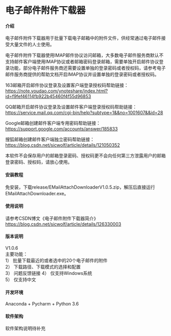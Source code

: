 # 电子邮件附件下载器

#### 介绍

电子邮件附件下载器用于批量下载电子邮箱中的附件文件，供经常通过电子邮件接受大量文件的人士使用。  

电子邮件附件下载器使用IMAP邮件协议访问邮箱，大多数电子邮件服务商默认不支持邮件客户端使用IMAP协议或者邮箱密码登录邮箱，需要单独开启邮件协议登录功能，部分电子邮件服务商还需要设置单独的登录密码或者授权码，请参考电子邮件服务商提供的帮助文档开启IMAP协议并设置单独的登录密码或者授权码。  

163邮箱开启邮件协议登录及设置客户端登录授权码帮助链接：  
https://note.youdao.com/ynoteshare/index.html?id=f9fef46114fb922b45460f4f55d96853  

QQ邮箱开启邮件协议登录及设置邮件客户端登录授权码帮助链接：  
https://service.mail.qq.com/cgi-bin/help?subtype=1&&no=1001607&&id=28  

Google邮箱创建邮件客户端专用密码帮助链接：  
https://support.google.com/accounts/answer/185833  

搜狐邮箱创建邮件客户端独立密码帮助链接：  
https://blog.csdn.net/sicwolf/article/details/121050352  

本软件不会保存用户的邮箱登录密码、授权码更不会向任何第三方泄露用户的邮箱登录密码、授权码，请放心使用。  

#### 安装教程

免安装，下载release/EMailAttachDownloaderV1.0.5.zip，解压后直接运行EMailAttachDownloader.exe。  

#### 使用说明

请参考CSDN博文《电子邮件附件下载器简介》  
https://blog.csdn.net/sicwolf/article/details/126330003  

#### 版本说明

V1.0.6  
主要功能：  
1） 批量下载最近的或者选中的20个电子邮件的附件  
2） 下载路径、下载模式的选择和配置  
3） 问题反馈链接 
4） 仅支持Windows系统  
5） 仅支持中文  

#### 开发环境

Anaconda + Pycharm + Python 3.6  

#### 软件架构

软件架构说明待补充  

